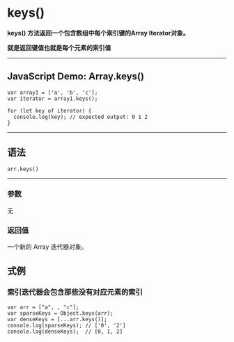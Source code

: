 # keys()

**keys() 方法返回一个包含数组中每个索引键的Array Iterator对象。**

**就是返回键值也就是每个元素的索引值**


***
## JavaScript Demo: Array.keys()

```
var array1 = ['a', 'b', 'c'];
var iterator = array1.keys(); 
  
for (let key of iterator) {
  console.log(key); // expected output: 0 1 2
}

```
***

## 语法

```
arr.keys()
```
***
### 参数

无
### 返回值

一个新的 Array 迭代器对象。

## 式例

### 索引迭代器会包含那些没有对应元素的索引


```
var arr = ["a", , "c"];
var sparseKeys = Object.keys(arr);
var denseKeys = [...arr.keys()];
console.log(sparseKeys); // ['0', '2']
console.log(denseKeys);  // [0, 1, 2]
```








